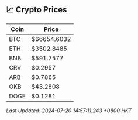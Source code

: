 ## 📈 Crypto Prices

| Coin | Price |
| ---- | ----- |
| BTC | $66654.6032 |
| ETH | $3502.8485 |
| BNB | $591.7577 |
| CRV | $0.2957 |
| ARB | $0.7865 |
| OKB | $43.2808 |
| DOGE | $0.1281 |

_Last Updated: 2024-07-20 14:57:11.243 +0800 HKT_